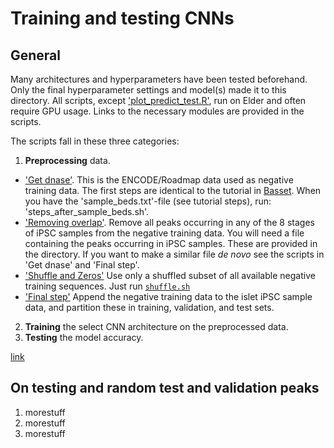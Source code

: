 # Training and testing CNNs
## General
Many architectures and hyperparameters have been tested
beforehand. Only the final hyperparameter settings and model(s) made it to this
directory. All scripts, except ['plot_predict_test.R'](./plot_predict_test.R),
run on Elder and often require GPU usage. Links to the necessary modules are
provided in the scripts.

The scripts fall in these three categories:

1. **Preprocessing** data.
  - ['Get dnase'](./preprocess/1.get_dnase). This is the ENCODE/Roadmap data
  used as negative training data. The first steps are identical to the tutorial in
  [Basset](https://help.github.com/en/articles/basic-writing-and-formatting-syntax#section-links).
  When you have the 'sample_beds.txt'-file (see tutorial steps), run: 'steps_after_sample_beds.sh'.
  - ['Removing overlap'](./preprocess/2.remove_overlap). Remove all peaks
  occurring in any of the 8 stages of iPSC samples from the negative training data.
  You will need a file containing the peaks occurring in iPSC samples. These are provided in the directory.
  If you want to make a similar file *de novo* see the scripts in 'Get dnase' and 'Final step'.
  - ['Shuffle and Zeros'](./preprocess/3.shuffle_and_zeros) Use only a shuffled
  subset of all available negative training sequences. Just run [`shuffle.sh`](./preprocess/3.shuffle_and_zeros/.shuffle.sh)
  - ['Final step'](./preprocess/final_step) Append the negative training data
  to the islet iPSC sample data, and partition these in training, validation,
  and test sets.
2. **Training** the select CNN architecture on the preprocessed data.
3. **Testing** the model accuracy.

 [link](../some_locattion)


## On testing and random test and validation peaks
1. morestuff
2. morestuff
3. morestuff
